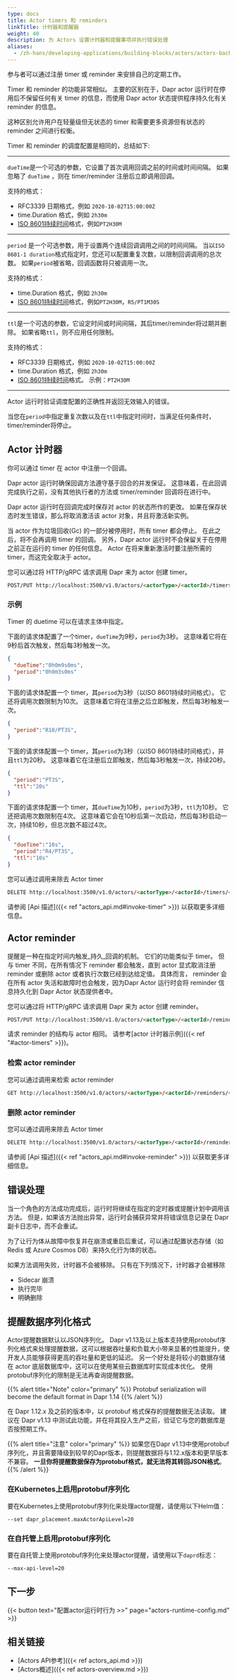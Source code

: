 ```yaml
---
type: docs
title: Actor timers 和 reminders
linkTitle: 计时器和提醒器
weight: 40
description: 为 Actors 设置计时器和提醒事项并执行错误处理
aliases:
  - /zh-hans/developing-applications/building-blocks/actors/actors-background
---
```


参与者可以通过注册 timer 或 reminder 来安排自己的定期工作。

Timer 和 reminder 的功能非常相似。 主要的区别在于，Dapr actor 运行时在停用后不保留任何有关 timer 的信息，而使用 Dapr actor 状态提供程序持久化有关 reminder 的信息。

这种区别允许用户在轻量级但无状态的 timer 和需要更多资源但有状态的 reminder 之间进行权衡。

Timer 和 reminder 的调度配置是相同的，总结如下:

***

`dueTime`是一个可选的参数，它设置了首次调用回调之前的时间或时间间隔。 如果忽略了 `dueTime` ，则在 timer/reminder 注册后立即调用回调。

支持的格式：

- RFC3339 日期格式，例如 `2020-10-02T15:00:00Z`
- time.Duration 格式，例如 `2h30m`
- [ISO 8601持续时间](https://zh.wikipedia.org/wiki/ISO_8601#持续时间)格式，例如`PT2H30M`

***

`period` 是一个可选参数，用于设置两个连续回调调用之间的时间间隔。 当以`ISO 8601-1 duration`格式指定时，您还可以配置重复次数，以限制回调调用的总次数。
如果`period`被省略，回调函数将只被调用一次。

支持的格式：

- time.Duration 格式，例如 `2h30m`
- [ISO 8601持续时间](https://zh.wikipedia.org/wiki/ISO_8601#持续时间)格式，例如`PT2H30M`，`R5/PT1M30S`

***

`ttl`是一个可选的参数，它设定时间或时间间隔，其后timer/reminder将过期并删除。 如果省略`ttl`，则不应用任何限制。

支持的格式：

- RFC3339 日期格式，例如 `2020-10-02T15:00:00Z`
- time.Duration 格式，例如 `2h30m`
- [ISO 8601持续时间](https://zh.wikipedia.org/wiki/ISO_8601#持续时间)格式。 示例：`PT2H30M`

***

Actor 运行时验证调度配置的正确性并返回无效输入的错误。

当您在`period`中指定重复次数以及在`ttl`中指定时间时，当满足任何条件时，timer/reminder将停止。

## Actor 计时器

你可以通过 timer 在 actor 中注册一个回调。

Dapr actor 运行时确保回调方法遵守基于回合的并发保证。 这意味着，在此回调完成执行之前，没有其他执行者的方法或 timer/reminder 回调将在进行中。

Dapr actor 运行时在回调完成时保存对 actor 的状态所作的更改。 如果在保存状态时发生错误，那么将取消激活该 actor 对象，并且将激活新实例。

当 actor 作为垃圾回收(Gc) 的一部分被停用时，所有 timer 都会停止。 在此之后，将不会再调用 timer 的回调。 另外，Dapr actor 运行时不会保留关于在停用之前正在运行的 timer 的任何信息。 Actor 在将来重新激活时要注册所需的 timer，而这完全取决于 actor。

您可以通过将 HTTP/gRPC 请求调用 Dapr 来为 actor 创建 timer。

```md
POST/PUT http://localhost:3500/v1.0/actors/<actorType>/<actorId>/timers/<name>
```

### 示例

Timer 的 duetime 可以在请求主体中指定。

下面的请求体配置了一个timer，`dueTime`为9秒，`period`为3秒。 这意味着它将在9秒后首次触发，然后每3秒触发一次。

```json
{
  "dueTime":"0h0m9s0ms",
  "period":"0h0m3s0ms"
}
```

下面的请求体配置一个 timer，其`period`为3秒（以ISO 8601持续时间格式）。 它还将调用次数限制为10次。 这意味着它将在注册之后立即触发，然后每3秒触发一次。

```json
{
  "period":"R10/PT3S",
}
```

下面的请求体配置一个 timer，其`period`为3秒（以ISO 8601持续时间格式），并且`ttl`为20秒。 这意味着它在注册后立即触发，然后每3秒触发一次，持续20秒。

```json
{
  "period":"PT3S",
  "ttl":"20s"
}
```

下面的请求体配置一个 timer，其`dueTime`为10秒，`period`为3秒，`ttl`为10秒。 它还把调用次数限制在4次。 这意味着它会在10秒后第一次启动，然后每3秒启动一次，持续10秒，但总次数不超过4次。

```json
{
  "dueTime":"10s",
  "period":"R4/PT3S",
  "ttl":"10s"
}
```

您可以通过调用来除去 Actor timer

```md
DELETE http://localhost:3500/v1.0/actors/<actorType>/<actorId>/timers/<name>
```

请参阅 [Api 描述]({{< ref "actors_api.md#invoke-timer" >}}) 以获取更多详细信息。

## Actor reminder

提醒是一种在指定时间内触发_持久_回调的机制。 它们的功能类似于 timer。 但与 timer 不同，在所有情况下 reminder 都会触发，直到 actor 显式取消注册 reminder 或删除 actor 或者执行次数已经到达给定值。 具体而言， reminder 会在所有 actor 失活和故障时也会触发，因为Dapr Actor 运行时会将 reminder 信息持久化到 Dapr Actor 状态提供者中。

您可以通过将 HTTP/gRPC 请求调用 Dapr 来为 actor 创建 reminder。

```md
POST/PUT http://localhost:3500/v1.0/actors/<actorType>/<actorId>/reminders/<name>
```

请求 reminder 的结构与 actor 相同。 请参考[actor 计时器示例]({{< ref "#actor-timers" >}})。

### 检索 actor reminder

您可以通过调用来检索 actor reminder

```md
GET http://localhost:3500/v1.0/actors/<actorType>/<actorId>/reminders/<name>
```

### 删除 actor reminder

您可以通过调用来除去 Actor timer

```md
DELETE http://localhost:3500/v1.0/actors/<actorType>/<actorId>/reminders/<name>
```

请参阅 [Api 描述]({{< ref "actors_api.md#invoke-reminder" >}}) 以获取更多详细信息。

## 错误处理

当一个角色的方法成功完成后，运行时将继续在指定的定时器或提醒计划中调用该方法。 但是，如果该方法抛出异常，运行时会捕获异常并将错误信息记录在 Dapr 副卡日志中，而不会重试。

为了让行为体从故障中恢复并在崩溃或重启后重试，可以通过配置状态存储（如 Redis 或 Azure Cosmos DB）来持久化行为体的状态。

如果方法调用失败，计时器不会被移除。 只有在下列情况下，计时器才会被移除

- Sidecar 崩溃
- 执行完毕
- 明确删除

## 提醒数据序列化格式

Actor提醒数据默认以JSON序列化。 Dapr v1.13及以上版本支持使用protobuf序列化格式来处理提醒数据，这可以根据吞吐量和负载大小带来显著的性能提升，使开发人员能够获得更高的吞吐量和更低的延迟。 另一个好处是将较小的数据存储在 actor 底层数据库中，这可以在使用某些云数据库时实现成本优化。 使用protobuf序列化的限制是无法再查询提醒数据。

{{% alert title="Note" color="primary" %}}
Protobuf serialization will become the default format in Dapr 1.14
{{% /alert %}}

在 Dapr 1.12.x 及之前的版本中，以 protobuf 格式保存的提醒数据无法读取。 建议在 Dapr v1.13 中测试此功能，并在将其投入生产之前，验证它与您的数据库是否按预期工作。

{{% alert title="注意" color="primary" %}}
如果您在Dapr v1.13中使用protobuf序列化，并且需要降级到较早的Dapr版本，则提醒数据将与1.12.x版本和更早版本不兼容。 **一旦你将提醒数据保存为protobuf格式，就无法将其转回JSON格式**。
{{% /alert %}}

### 在Kubernetes上启用protobuf序列化

要在Kubernetes上使用protobuf序列化来处理actor提醒，请使用以下Helm值：

```
--set dapr_placement.maxActorApiLevel=20
```

### 在自托管上启用protobuf序列化

要在自托管上使用protobuf序列化来处理actor提醒，请使用以下`daprd`标志：

```
--max-api-level=20
```

## 下一步

{{< button text="配置actor运行时行为 >>" page="actors-runtime-config.md" >}}

## 相关链接

- [Actors API参考]({{< ref actors_api.md >}})
- [Actors概述]({{< ref actors-overview.md >}})
